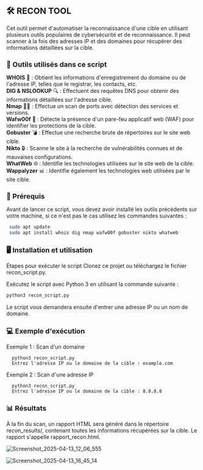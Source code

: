 <h1 style="font-size: 22px;">🛠️ RECON TOOL </h1>

Cet outil permet d'automatiser la reconnaissance d'une cible en utilisant plusieurs outils populaires de cybersécurité et de reconnaissance. Il peut scanner à la fois des adresses IP et des domaines pour récupérer des informations détaillées sur la cible.  


<h2 style="font-size: 18px;">🧰 Outils utilisés dans ce script </h2>
  
**WHOIS** 🧐 : Obtient les informations d'enregistrement du domaine ou de l'adresse IP, telles que le registrar, les contacts, etc.  
**DIG & NSLOOKUP** 🔍 : Effectuent des requêtes DNS pour obtenir des informations détaillées sur l'adresse cible.  
**Nmap** 🕵️‍♂️ : Effectue un scan de ports avec détection des services et versions.  
**Wafw00f** 🧱 : Détecte la présence d'un pare-feu applicatif web (WAF) pour identifier les protections de la cible.  
**Gobuster** 💣 : Effectue une recherche brute de répertoires sur le site web cible.  
**Nikto** 🔒 : Scanne le site à la recherche de vulnérabilités connues et de mauvaises configurations.  
**WhatWeb** 🌐 : Identifie les technologies utilisées sur le site web de la cible.  
**Wappalyzer** 📊 : Identifie également les technologies web utilisées par le site cible.        


<h2 style="font-size: 18px;">🚀 Prérequis  </h2>
Avant de lancer ce script, vous devez avoir installé les outils précédents sur votre machine, si ce n'est pas le cas utilisez les commandes suivantes :  

  ```bash
   sudo apt update
   sudo apt install whois dig nmap wafw00f gobuster nikto whatweb
  ```


<h2 style="font-size: 18px;">🖥️ Installation et utilisation  </h2>
  
Étapes pour exécuter le script
Clonez ce projet ou téléchargez le fichier recon_script.py.

Exécutez le script avec Python 3 en utilisant la commande suivante :  
 ```bash
python3 recon_script.py
```
Le script vous demandera ensuite d'entrer une adresse IP ou un nom de domaine.


<h2 style="font-size: 18px;">💻 Exemple d'exécution </h2> 

   Exemple 1 : Scan d'un domaine
      
      python3 recon_script.py
      Entrez l'adresse IP ou le domaine de la cible : example.com
   
   Exemple 2 : Scan d'une adresse IP  
      
      python3 recon_script.py
      Entrez l'adresse IP ou le domaine de la cible : 8.8.8.8
   
   <h2 style="font-size: 18px;">📊 Résultats  </h2>
   À la fin du scan, un rapport HTML sera généré dans le répertoire recon_results/, contenant toutes les informations récupérées sur la cible. Le rapport s'appelle rapport_recon.html. 

 
![Screenshot_2025-04-13_12_06_555](https://github.com/user-attachments/assets/b2ec6594-a398-4675-a222-4fed8fb83700) 
 
![Screenshot_2025-04-13_16_45_14](https://github.com/user-attachments/assets/3c2f7284-f4c7-4d1d-ac2c-1ea786b2b38e)
